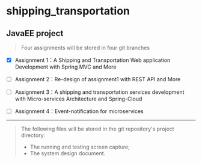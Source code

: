 # shipping_transportation

## JavaEE project

> Four assignments will be stored in four git branches

* [x] Assignment 1：A Shipping and Transportation Web application Development with Spring MVC and More

* [ ] Assignment 2：Re-design of assignment1 with REST API and More

* [ ] Assignment 3：A shipping and transportation services development with Micro-services Architecture and Spring-Cloud

* [ ] Assignment 4：Event-notification for microservices

---

> The following files will be stored in the git repository's project directory:
> * The running and testing screen capture;
> * The system design document.
